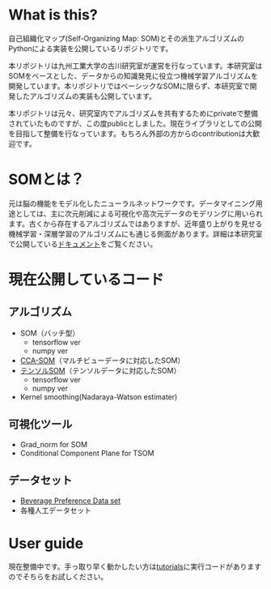 # What is this?
自己組織化マップ(Self-Organizing Map: SOM)とその派生アルゴリズムのPythonによる実装を公開しているリポジトリです。  

本リポジトリは九州工業大学の古川研究室が運営を行なっています。本研究室はSOMをベースとした、データからの知識発見に役立つ機械学習アルゴリズムを開発しています。本リポジトリではベーシックなSOMに限らず、本研究室で開発したアルゴリズムの実装も公開しています。

本リポジトリは元々、研究室内でアルゴリズムを共有するためにprivateで整備されていたものですが、この度publicとしました。現在ライブラリとしての公開を目指して整備を行なっています。もちろん外部の方からのcontributionは大歓迎です。

# SOMとは？
元は脳の機能をモデル化したニューラルネットワークです。データマイニング用途としては、主に次元削減による可視化や高次元データのモデリングに用いられます。古くから存在するアルゴリズムではありますが、近年盛り上がりを見せる機械学習・深層学習のアルゴリズムにも通じる側面があります。詳細は本研究室で公開している[ドキュメント](http://www.brain.kyutech.ac.jp/~furukawa/data/SOMtext.pdf)をご覧ください。


# 現在公開しているコード

## アルゴリズム
- SOM（バッチ型）
   - tensorflow ver
   - numpy ver
- [CCA-SOM](https://www.jstage.jst.go.jp/article/jsoft/30/2/30_525/_article/-char/ja)（マルチビューデータに対応したSOM）
- [テンソルSOM](https://www.sciencedirect.com/science/article/pii/S0893608016000149)（テンソルデータに対応したSOM）
   - tensorflow ver
   - numpy ver
- Kernel smoothing(Nadaraya-Watson estimater)

## 可視化ツール
- Grad_norm for SOM
- Conditional Component Plane for TSOM

## データセット
- [Beverage Preference Data set](http://www.brain.kyutech.ac.jp/~furukawa/beverage-e/)
- 各種人工データセット

# User guide
現在整備中です。手っ取り早く動かしたい方は[tutorials](https://github.com/furukawa-laboratory/somf/tree/master/tutorials)に実行コードがありますのでそちらをお試しください。
